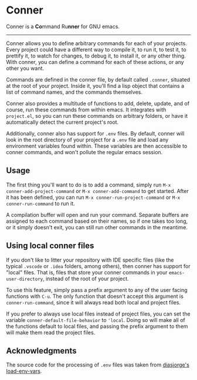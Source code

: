 # Conner

Conner is a **Co**mmand Ru**nner** for GNU emacs.

---

Conner allows you to define arbitrary commands for each of your
projects. Every project could have a different way to compile it, to
run it, to test it, to prettify it, to watch for changes, to debug it,
to install it, or any other thing. With conner, you can define a
command for each of these actions, or any other you want.

Commands are defined in the conner file, by default called `.conner`,
situated at the root of your project. Inside it, you'll find a lisp
object that contains a list of command names, and the commands
themselves.

Conner also provides a multitude of functions to add, delete, update,
and of course, run these commands from within emacs. It integrates
with `project.el`, so you can run these commands on arbitrary folders,
or have it automatically detect the current project's root.

Additionally, conner also has support for `.env` files. By default,
conner will look in the root directory of your project for a `.env`
file and load any environment variables found within. These variables
are then accessible to conner commands, and won't pollute the regular
emacs session.


## Usage

The first thing you'll want to do is to add a command, simply run `M-x
conner-add-project-command` or `M-x conner-add-command` to get
started. After it has been defined, you can run `M-x
conner-run-project-command` or `M-x conner-run-command` to run it.

A compilation buffer will open and run your command. Separate buffers
are assigned to each command based on their names, so if one takes too
long, or it simply doesn't exit, you can still run other commands in
the meantime.


## Using local conner files

If you don't like to litter your repository with IDE specific files
(like the typical `.vscode` or `.idea` folders, among others), then
conner has support for "local" files. That is, files that store your
conner commands in your `emacs-user-directory`, instead of the root of
your project.

To use this feature, simply pass a prefix argument to any of the user
facing functions with `C-u`. The only function that doesn't accept
this argument is `conner-run-command`, since it will always read both
local and project files.

If you prefer to always use local files instead of project files, you
can set the variable `conner-default-file-behavior` to `'local`. Doing
so will make all of the functions default to local files, and passing
the prefix argument to them will make them read the project files.

## Acknowledgments

The source code for the processing of `.env` files was taken from
[diasjorge's load-env-vars](https://github.com/diasjorge/emacs-load-env-vars).
